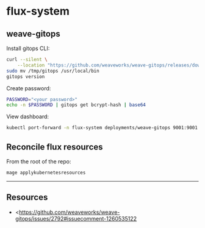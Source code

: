 # flux-system

## weave-gitops

Install gitops CLI:

```bash
curl --silent \
    --location "https://github.com/weaveworks/weave-gitops/releases/download/v0.20.0/gitops-$(uname)-$(uname -m).tar.gz" | tar xz -C /tmp
sudo mv /tmp/gitops /usr/local/bin
gitops version
```

Create password:

```bash
PASSWORD="<your password>"
echo -n $PASSWORD | gitops get bcrypt-hash | base64
```

View dashboard:

```bash
kubectl port-forward -n flux-system deployments/weave-gitops 9001:9001
```

## Reconcile flux resources

From the root of the repo:

```bash
mage applykubernetesresources
```

---

## Resources

- <https://github.com/weaveworks/weave-gitops/issues/2792#issuecomment-1260535122